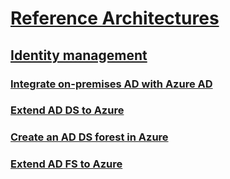 # [Reference Architectures](../index.md)
## [Identity management](index.md)
### [Integrate on-premises AD with Azure AD](azure-ad.md)
### [Extend AD DS to Azure](adds-extend-domain.md)
### [Create an AD DS forest in Azure](adds-forest.md)
### [Extend AD FS to Azure](adfs.md)